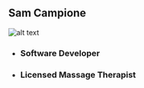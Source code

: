 ## Sam Campione

![alt text](https://media.licdn.com/mpr/mpr/shrinknp_400_400/p/2/000/050/2d0/0d8e55e.jpg)


+ ### Software Developer
+ ### Licensed Massage Therapist

